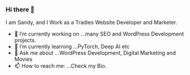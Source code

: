 ### Hi there 👋

I am Sandy, and I Work as a Tradies Website Developer and Marketer.

- 🔭 I’m currently working on ...many SEO and WordPress Development projects.
- 🌱 I’m currently learning ...PyTorch, Deep AI etc
- 💬 Ask me about ...WordPress Development, Digital Marketing and Movies
- 📫 How to reach me: ...Check my Bio.

<!--
**tradiesmarketer/tradiesmarketer** is a ✨ _special_ ✨ repository because its `README.md` (this file) appears on your GitHub profile.

Here are some ideas to get you started:

- 🔭 I’m currently working on ...https://samedaytrades.com.au/
- 🌱 I’m currently learning ...PyTorch
- 💬 Ask me about ...WordPress Development, WebFlow, Digital Marketing etc
- 📫 How to reach me: ...https://www.plumbertarget.com/
-->

